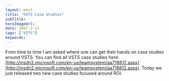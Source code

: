 ```yaml
---
layout: post 
title: "VSTS Case Studies"
subTitle: 
heroImageUrl: 
date: 2007-2-13
tags: ["VSTS"]
keywords: 
---
```


From time to time I am asked where one can get their hands on case studies around VSTS.   You can find all VSTS case studies here:  [http://msdn2.microsoft.com/en-us/teamsystem/aa718812.aspx](http://msdn2.microsoft.com/en-us/teamsystem/aa718812.aspx). Today we just released two new case studies focused around ROI.
